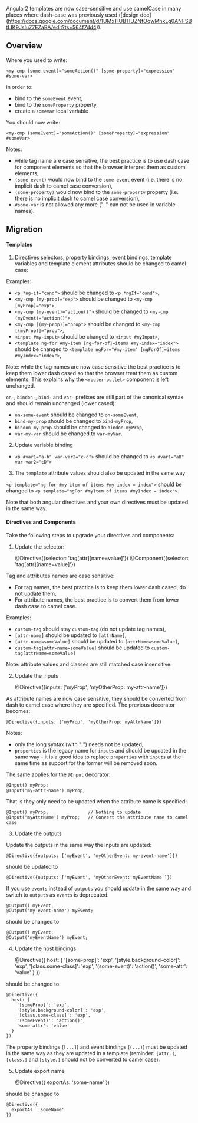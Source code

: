 Angular2 templates are now case-sensitive and use camelCase in many places where dash-case was previously used ([design doc] (https://docs.google.com/document/d/1UMxTIUBTIUZNfOqwMhkLg0ANFSBtLIK9JsIu77EZaBA/edit?ts=564f7dd4)).

## Overview

Where you used to write:

    <my-cmp (some-event)="someAction()" [some-property]="expression" #some-var>

in order to:
  - bind to the `someEvent` event,
  - bind to the `someProperty` property,
  - create a `someVar` local variable

You should now write:

    <my-cmp (someEvent)="someAction()" [someProperty]="expression" #someVar>

Notes:
  - while tag name are case sensitive, the best practice is to use dash case for component elements so that the browser
    interpret them as custom elements,
  - `(some-event)` would now bind to the `some-event` event (i.e. there is no implicit dash to camel case conversion),
  - `(some-property)` would now bind to the `some-property` property (i.e. there is no implicit dash to camel case conversion),
  - `#some-var` is not allowed any more ("-" can not be used in variable names).

## Migration

#### Templates

1. Directives selectors, property bindings, event bindings, template variables and template element attributes should be changed to camel case: 

Examples:
- `<p *ng-if="cond">` should be changed to `<p *ngIf="cond">`,
- `<my-cmp [my-prop]="exp">` should be changed to `<my-cmp [myProp]="exp">`,
- `<my-cmp (my-event)="action()">` should be changed to `<my-cmp (myEvent)="action()">`,
- `<my-cmp [(my-prop)]="prop">` should be changed to `<my-cmp [(myProp)]="prop">`,
- `<input #my-input>` should be changed to `<input #myInput>`,
- `<template ng-for #my-item [ng-for-of]=items #my-index="index">` should be changed to `<template ngFor="#my-item" [ngForOf]=items #myIndex="index">`,

Note: while the tag names are now case sensitive the best practice is to keep them lower dash cased so that the browser 
treat them as custom elements. This explains why the `<router-outlet>` component is left unchanged.

`on-`, `bindon-`, `bind-` and `var-` prefixes are still part of the canonical syntax and should remain unchanged (lower cased):
- `on-some-event` should be changed to `on-someEvent`,
- `bind-my-prop` should be changed to `bind-myProp`,
- `bindon-my-prop` should be changed to `bindon-myProp`,
- `var-my-var` should be changed to `var-myVar`.

2. Update variable binding

- `<p #var1="a-b" var-var2="c-d">` should be changed to `<p #var1="aB" var-var2="cD">`  

3. The `template` attribute values should also be updated in the same way

`<p template="ng-for #my-item of items #my-index = index">` should be changed to `<p template="ngFor #myItem of items #myIndex = index">`.

Note that both angular directives and your own directives must be updated in the same way.

#### Directives and Components

Take the following steps to upgrade your directives and components:

1. Update the selector:

    @Directive({selector: 'tag[attr][name=value]'})
    @Component({selector: 'tag[attr][name=value]'})

Tag and attributes names are case sensitive:
- For tag names, the best practice is to keep them lower dash cased, do not update them,
- For attribute names, the best practice is to convert them from lower dash case to camel case.

Examples:
- `custom-tag` should stay `custom-tag` (do not update tag names),
- `[attr-name]` should be updated to `[attrName]`,
- `[attr-name=someValue]` should be updated to `[attrName=someValue]`,
- `custom-tag[attr-name=someValue]` should be updated to `custom-tag[attrName=someValue]`

Note: attribute values and classes are still matched case insensitive.

2. Update the inputs

    @Directive({inputs: ['myProp', 'myOtherProp: my-attr-name']})

As attribute names are now case sensitive, they should be converted from dash to camel case where they are specified.
The previous decorator becomes:

    @Directive({inputs: ['myProp', 'myOtherProp: myAttrName']})

Notes:
  - only the long syntax (with ":") needs not be updated,
  - `properties` is the legacy name for `inputs` and should be updated in the same way - it is a good idea to replace
    `properties` with `inputs` at the same time as support for the former will be removed soon. 

The same applies for the `@Input` decorator:

    @Input() myProp;
    @Input('my-attr-name') myProp;

That is they only need to be updated when the attribute name is specified:  

    @Input() myProp;               // Nothing to update
    @Input('myAttrName') myProp;   // Convert the attribute name to camel case 

3. Update the outputs

Update the outputs in the same way the inputs are updated:

    @Directive({outputs: ['myEvent', 'myOtherEvent: my-event-name']})

should be updated to 

    @Directive({outputs: ['myEvent', 'myOtherEvent: myEventName']})

If you use `events` instead of `outputs` you should update in the same way and switch to `outputs` as `events` is deprecated.

    @Output() myEvent;
    @Output('my-event-name') myEvent;

should be changed to   

    @Output() myEvent;
    @Output('myEventName') myEvent;

4. Update the host bindings

    @Directive({
      host: {
        '[some-prop]': 'exp',
        '[style.background-color]': 'exp',
        '[class.some-class]': 'exp',
        '(some-event)': 'action()',
        'some-attr': 'value'
      }
    })

should be changed to: 

    @Directive({
      host: {
        '[someProp]': 'exp',
        '[style.background-color]': 'exp',
        '[class.some-class]': 'exp',
        '(someEvent)': 'action()',
        'some-attr': 'value'
      }
    })

The property bindings (`[...]`) and event bindings (`(...)`) must be updated in the same way as they are updated in a 
template (reminder: `[attr.]`, `[class.]` and `[style.]` should not be converted to camel case).

5. Update export name

    @Directive({
      exportAs: 'some-name'
    })
    
should be changed to     

    @Directive({
      exportAs: 'someName'
    })


